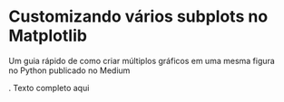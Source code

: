 # Customizando vários subplots no Matplotlib

Um guia rápido de como criar múltiplos gráficos em uma mesma figura no Python publicado no Medium

. Texto completo aqui
